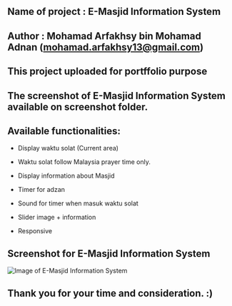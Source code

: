 ## Name of project : E-Masjid Information System

## Author : Mohamad Arfakhsy bin Mohamad Adnan (mohamad.arfakhsy13@gmail.com)

## This project uploaded for portffolio purpose

## The screenshot of E-Masjid Information System available on screenshot folder.

## Available functionalities:

+ Display waktu solat (Current area)

+ Waktu solat follow Malaysia prayer time only.

+ Display information about Masjid

+ Timer for adzan

+ Sound for timer when masuk waktu solat

+ Slider image + information

+ Responsive

## Screenshot for E-Masjid Information System

![Image of E-Masjid Information System](https://raw.githubusercontent.com/mohamadarfakhsy13/emasjid-information-system/master/screenshot/E-masjid%20Information%20System.png)

## Thank you for your time and consideration. :)
